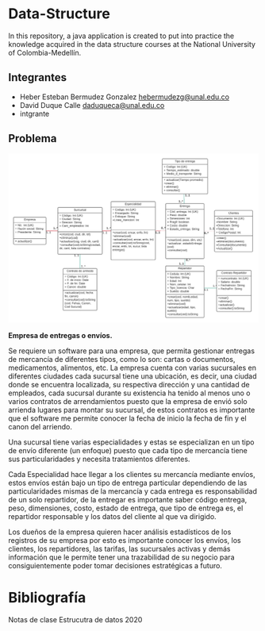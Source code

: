 # Data-Structure

In this repository, a java application is created to put into practice the knowledge acquired in the data structure courses at the National University of Colombia-Medellín.

## Integrantes
* Heber Esteban Bermudez Gonzalez  hebermudezg@unal.edu.co
* David Duque Calle daduqueca@unal.edu.co
* intgrante


## Problema

<img src="./Otros_Recursos/UML.png" width="800" title="hover text">

**Empresa de entregas o envíos.**

Se requiere un software para una empresa, que permita gestionar entregas de mercancía
de diferentes tipos, como lo son: cartas o documentos, medicamentos, alimentos, etc.
La empresa cuenta con varias sucursales en diferentes ciudades cada sucursal tiene una
ubicación, es decir, una ciudad donde se encuentra localizada, su respectiva dirección y una
cantidad de empleados, cada sucursal durante su existencia ha tenido al menos uno o varios
contratos de arrendamientos puesto que la empresa de envió solo arrienda lugares para
montar su sucursal, de estos contratos es importante que el software me permite conocer la
fecha de inicio la fecha de fin y el canon del arriendo.

Una sucursal tiene varias especialidades y estas se especializan en un tipo de
envío diferente (un enfoque) puesto que cada tipo de mercancía tiene sus particularidades y
necesita tratamientos diferentes.

Cada Especialidad hace llegar a los clientes su mercancía mediante envíos, estos envíos están bajo un tipo de entrega particular dependiendo de las particularidades mismas de la mercancía y cada entrega es responsabilidad de un solo repartidor, de la entregar es importante saber código entrega, peso, dimensiones, costo, estado de entrega, que tipo de entrega es, el repartidor responsable y los datos del cliente al que va dirigido.

Los dueños de la empresa quieren hacer análisis estadísticos de los registros de su empresa
por esto es importante conocer los envíos, los clientes, los repartidores, las tarifas, las
sucursales activas y demás información que le permite tener una trazabilidad de su negocio
para consiguientemente poder tomar decisiones estratégicas a futuro.


# Bibliografía
Notas de clase Estrucutra de datos 2020
